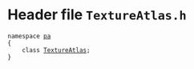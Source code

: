 # Header file `TextureAtlas.h`<a id="TextureAtlas.h"></a>

<pre><code class="language-cpp">namespace <a href='doc_Rect.md#Rect.h'>pa</a>
{
    class <a href='doc_TextureAtlas.md#TextureAtlas.h'>TextureAtlas</a>;
}</code></pre>
